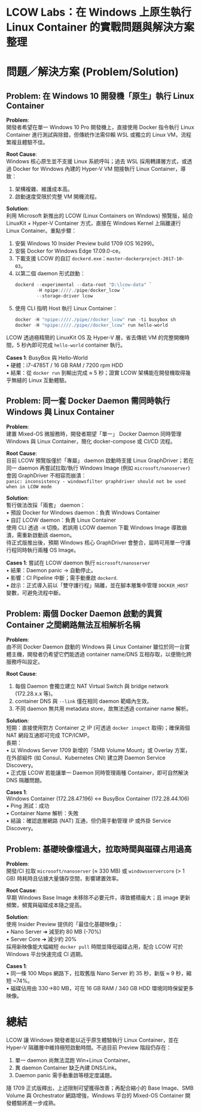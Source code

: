 # LCOW Labs：在 Windows 上原生執行 Linux Container 的實戰問題與解決方案整理  

# 問題／解決方案 (Problem/Solution)

## Problem: 在 Windows 10 開發機「原生」執行 Linux Container

**Problem**:  
開發者希望在單一 Windows 10 Pro 開發機上，直接使用 Docker 指令執行 Linux Container 進行測試與除錯，但傳統作法需仰賴 WSL 或獨立的 Linux VM，流程繁複且體驗不佳。

**Root Cause**:  
Windows 核心原生並不支援 Linux 系統呼叫；過去 WSL 採用轉譯層方式，或透過 Docker for Windows 內建的 Hyper-V VM 間接執行 Linux Container，導致：  
1. 架構複雜、維護成本高。  
2. 啟動速度受限於完整 VM 開機流程。  

**Solution**:  
利用 Microsoft 新推出的 LCOW (Linux Containers on Windows) 預覽版，結合 LinuxKit + Hyper-V Container 方式，直接在 Windows Kernel 上隔離運行 Linux Container。重點步驟：  
1. 安裝 Windows 10 Insider Preview build 1709 (OS 16299)。  
2. 安裝 Docker for Windows Edge 17.09.0-ce。  
3. 下載支援 LCOW 的自訂 `dockerd.exe`：`master-dockerproject-2017-10-03`。  
4. 以第二個 daemon 形式啟動：  
   ```powershell
   dockerd --experimental --data-root "D:\lcow-data" `
           -H npipe:////./pipe/docker_lcow `
           --storage-driver lcow
   ```  
5. 使用 CLI 指明 Host 執行 Linux Container：  
   ```powershell
   docker -H "npipe:////./pipe//docker_lcow" run -ti busybox sh
   docker -H "npipe:////./pipe//docker_lcow" run hello-world
   ```  
LCOW 透過極精簡的 LinuxKit OS 及 Hyper-V 層，省去傳統 VM 的完整開機時間，5 秒內即可完成 `hello-world` container 執行。

**Cases 1**: BusyBox 與 Hello-World  
• 硬體：i7-4785T / 16 GB RAM / 7200 rpm HDD  
• 結果：從 `docker run` 到輸出完成 ≈ 5 秒；證實 LCOW 架構能在開發機取得幾乎無縫的 Linux 互動體驗。  


## Problem: 同一套 Docker Daemon 需同時執行 Windows 與 Linux Container

**Problem**:  
建置 Mixed-OS 微服務時，開發者期望「單一」 Docker Daemon 同時管理 Windows 與 Linux Container，簡化 docker-compose 或 CI/CD 流程。

**Root Cause**:  
目前 LCOW 預覽版僅於「專屬」 daemon 啟動時支援 Linux GraphDriver；若在同一 daemon 再嘗試拉取/執行 Windows Image (例如 `microsoft/nanoserver`) 會因 GraphDriver 不相容而崩潰：  
`panic: inconsistency - windowsfilter graphdriver should not be used when in LCOW mode`

**Solution**:  
暫行做法改採「兩套」 daemon：  
• 預設 Docker for Windows daemon：負責 Windows Container  
• 自訂 LCOW daemon：負責 Linux Container  
使用 CLI 透過 `-H` 切換。若誤用 LCOW daemon 下載 Windows Image 導致崩潰，需重新啟動該 daemon。  
待正式版推出後，預期 Windows 核心 GraphDriver 會整合，屆時可用單一守護行程同時執行兩種 OS Image。

**Cases 1**: 嘗試在 LCOW daemon 執行 `microsoft/nanoserver`  
• 結果：Daemon panic → 自動停止。  
• 影響：CI Pipeline 中斷；需手動重啟 `dockerd`.  
• 啟示：正式導入前以「雙守護行程」隔離，並在腳本層集中管理 `DOCKER_HOST` 變數，可避免流程中斷。  


## Problem: 兩個 Docker Daemon 啟動的異質 Container 之間網路無法互相解析名稱

**Problem**:  
由不同 Docker Daemon 啟動的 Windows 與 Linux Container 雖位於同一台實體主機，開發者仍希望它們能透過 container name/DNS 互相存取，以便簡化跨服務呼叫設定。

**Root Cause**:  
1. 每個 Daemon 會獨立建立 NAT Virtual Switch 與 bridge network (172.28.x.x 等)。  
2. container DNS 與 `--link` 僅在相同 daemon 範疇內生效。  
3. 不同 daemon 無共用 metadata store，故無法透過 container name 解析。

**Solution**:  
短期：直接使用對方 Container 之 IP (可透過 `docker inspect` 取得)；確保兩個 NAT 網段互通即可完成 TCP/ICMP。  
長期：  
• 以 Windows Server 1709 新增的「SMB Volume Mount」或 Overlay 方案，在外部組件 (如 Consul、Kubernetes CNI) 建立跨 Daemon Service Discovery。  
• 正式版 LCOW 若能讓單一 Daemon 同時管理兩種 Container，即可自然解決 DNS 隔離問題。

**Cases 1**:  
Windows Container (172.28.47.196) ↔ BusyBox Container (172.28.44.106)  
• Ping 測試：成功  
• Container Name 解析：失敗  
• 結論：確認底層網路 (NAT) 互通，但仍需手動管理 IP 或外掛 Service Discovery。  


## Problem: 基礎映像檔過大，拉取時間與磁碟占用過高

**Problem**:  
開發/CI 拉取 `microsoft/nanoserver` (≈ 330 MB) 或 `windowsservercore` (> 1 GB) 時耗時且佔據大量儲存空間，影響建置效率。

**Root Cause**:  
早期 Windows Base Image 未移除不必要元件，導致體積龐大；且 image 更新頻繁，頻寬與磁碟成本隨之提高。

**Solution**:  
使用 Insider Preview 提供的「最佳化基礎映像」：  
• Nano Server ➜ 減至約 80 MB (-70%)  
• Server Core ➜ 減少約 20%  
採用新映像能大幅縮短 `docker pull` 時間並降低磁碟占用，配合 LCOW 可於 Windows 平台快速完成 CI 週期。

**Cases 1**:  
• 同一條 100 Mbps 網路下，拉取舊版 Nano Server 約 35 秒，新版 ≈ 9 秒，縮短 ~74%。  
• 磁碟佔用由 330→80 MB，可在 16 GB RAM / 340 GB HDD 環境同時保留更多映像。  


# 總結  
LCOW 讓 Windows 開發者能以近乎原生體驗執行 Linux Container，並在 Hyper-V 隔離層中維持極短啟動時間。不過目前 Preview 階段仍存在：  
1. 單一 daemon 尚無法混跑 Win+Linux Container。  
2. 異 daemon Container 缺乏內建 DNS/Link。  
3. Daemon panic 需手動重啟等穩定度議題。  

隨 1709 正式版釋出，上述限制可望獲得改善；再配合縮小的 Base Image、SMB Volume 與 Orchestrator 網路增強，Windows 平台的 Mixed-OS Container 開發體驗將進一步成熟。